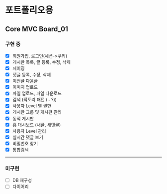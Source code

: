 # 포트폴리오용
## Core MVC Board_01
### 구현 중
- [x] 회원가입, 로그인(세션->쿠키)
- [x] 게시판 목록, 글 등록, 수정, 삭제
- [x] 페이징
- [x] 댓글 등록, 수정, 삭제
- [x] 이전글 다음글
- [x] 이미지 업로드
- [x] 파일 업로드, 파일 다운로드
- [x] 검색 (팩토리 패턴 (.. ?))
- [x] 사용자 Level 별 권한
- [x] 게시판 그룹 및 게시판 관리
- [x] 동적 게시판
- [x] 홈 대시보드 (새글, 새댓글)
- [x] 사용자 Level 관리
- [x] 실시간 댓글 보기
- [x] 비밀번호 찾기
- [x] 통합검색
***
### 미구현
- [ ] DB 재구성
- [ ] 다이어리
